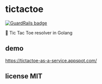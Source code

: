 # tictactoe

[![GuardRails badge](https://badges.production.guardrails.io/moul/tictactoe.svg)](https://www.guardrails.io)

:game_die: Tic Tac Toe resolver in Golang

## demo

https://tictactoe-as-a-service.appspot.com/

## license MIT
